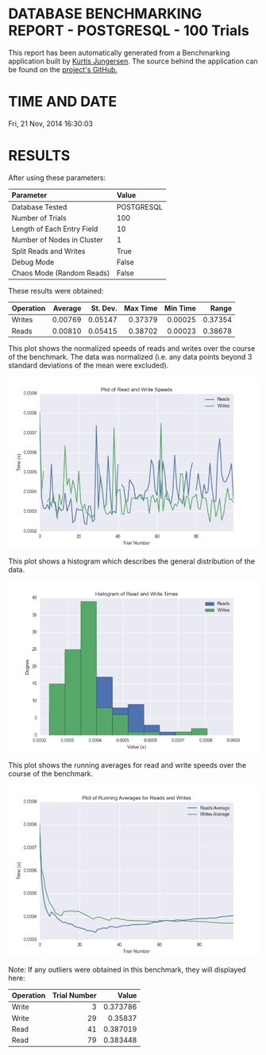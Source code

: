 DATABASE BENCHMARKING REPORT - POSTGRESQL - 100 Trials
=========================================

This report has been automatically generated from a Benchmarking application
built by [Kurtis Jungersen](http://kmjungersen.com).  The source behind the application can be found on the [project's GitHub.](https://github.com/kmjungersen/DB-Benchmarking)

TIME AND DATE
=============

Fri, 21 Nov, 2014 16:30:03


RESULTS
=======

After using these parameters:

| Parameter                  | Value      |
|:---------------------------|:-----------|
| Database Tested            | POSTGRESQL |
| Number of Trials           | 100        |
| Length of Each Entry Field | 10         |
| Number of Nodes in Cluster | 1          |
| Split Reads and Writes     | True       |
| Debug Mode                 | False      |
| Chaos Mode (Random Reads)  | False      |

These results were obtained:

| Operation   |   Average |   St. Dev. |   Max Time |   Min Time |   Range |
|:------------|----------:|-----------:|-----------:|-----------:|--------:|
| Writes      |   0.00769 |    0.05147 |    0.37379 |    0.00025 | 0.37354 |
| Reads       |   0.00810 |    0.05415 |    0.38702 |    0.00023 | 0.38678 |

This plot shows the normalized speeds of reads and writes over the course of the benchmark.  The data was normalized (i.e. any data points beyond 3 standard deviations of the mean were excluded).

![Alt text](images/POSTGRESQL-Nov21-2014-16:30:03-rw.png "rw")

This plot shows a histogram which describes the general distribution of the data.

![Alt text](images/POSTGRESQL-Nov21-2014-16:30:03-stats.png "stats")

This plot shows the running averages for read and write speeds over the course of the benchmark.

![Alt text](images/POSTGRESQL-Nov21-2014-16:30:03-running_averages.png "running_averages")

Note: If any outliers were obtained in this benchmark, they will displayed here:

| Operation   |   Trial Number |    Value |
|:------------|---------------:|---------:|
| Write       |              3 | 0.373786 |
| Write       |             29 | 0.35837  |
| Read        |             41 | 0.387019 |
| Read        |             79 | 0.383448 |